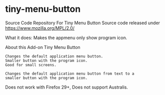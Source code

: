 tiny-menu-button
================

Source Code Repository For Tiny Menu Button
Source code released under https://www.mozilla.org/MPL/2.0/

What it does: Makes the appmenu only show program icon.


About this Add-on
Tiny Menu Button

    Changes the default application menu button.
    Smaller button with the program icon.
    Good for small screens.

    Changes the default application menu button from text to a 
    smaller button with the program icon.


Does not work with Firefox 29+, Does not support Australis.
